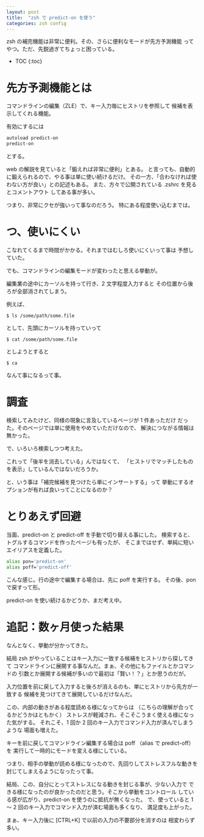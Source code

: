```yaml
---
layout: post
title:  "zsh で predict-on を使う"
categories: zsh config
---
```

zsh の補完機能は非常に便利。その、さらに便利なモードが先方予測機能
ってやつ。ただ、先鋭過ぎてちょっと困っている。

* TOC
{:toc}

# 先方予測機能とは
コマンドラインの編集（ZLE）で、キー入力毎にヒストリを参照して
候補を表示してくれる機能。

有効にするには

```sh
autoload predict-on
predict-on
```
とする。


web の解説を見ていると「鍛えれば非常に便利」とある。
と言っても、自動的に鍛えられるので、やる事は単に使い続けるだけ。
その一方、「合わなければ使わない方が良い」との記述もある。
また、方々で公開されている .zshrc を見るとコメントアウト
してある事が多い。

つまり、非常にクセが強いって事なのだろう。
特にある程度使い込むまでは。


# つ、使いにくい
こなれてくるまで時間がかかる。それまではむしろ使いにくいって事は
予想していた。

でも、コマンドラインの編集モードが変わったと思える挙動が。

編集業の途中にカーソルを持って行き、2 文字程度入力すると
その位置から後ろが全部消されてしまう。

例えば、

```console
$ ls /some/path/some.file
```
として、先頭にカーソルを持っていって

```console
$ cat /some/path/some.file
```
としようとすると

```console
$ ca
```
なんて事になるって事。


# 調査
検索してみたけど、同様の現象に言及しているページが 1 件あっただけ
だった。そのページでは単に使用をやめていただけなので、
解決につながる情報は無かった。

で、いろいろ検索しつつ考えた。

これって「後半を消去している」んではなくて、
「ヒストリでマッチしたものを表示」しているんではないだろうか。

と、いう事は「補完候補を見つけたら単にインサートする」って
挙動にするオプションが有れば良いってことになるのか？


# とりあえず回避
当面、predict-on と predict-off を手動で切り替える事にした。
検索すると、トグルするコマンドを作ったページも有ったが、
そこまではせず、単純に短いエイリアスを定義した。

```sh
alias pon='predict-on'
alias poff='predict-off'
```
こんな感じ。行の途中で編集する場合は、先に poff を実行する。
その後、pon で戻すって形。

predict-on を使い続けるかどうか、まだ考え中。


# 追記：数ヶ月使った結果

なんとなく、挙動が分かってきた。

結局 zsh がやっていることはキー入力に一致する候補をヒストリから探してきて
コマンドラインに展開する事なんだ。まぁ、その他にもファイルとかコマンドの
引数とか展開する候補が多いので最初は「賢い！？」とか思うのだが。

入力位置を前に戻して入力すると後ろが消えるのも、単にヒストリから先方が一致する
候補を見つけてきて展開しているだけなんだ。

この、内部の動きがある程度読める様になってからは
（こちらの理解が合ってるかどうかはともかく）
ストレスが軽減され、そこそこうまく使える様になった気がする。
それこそ、1 回か 2 回のキー入力でコマンド入力が済んでしまうような
場面も増えた。

キーを前に戻してコマンドライン編集する場合は poff （alias で predict-off）を
実行して一時的にモードを変える様にしている。

つまり、相手の挙動が読める様になったので、先回りしてストレスフルな動きを
封じてしまえるようになったって事。

結局、この、自分にとってストレスになる動きを封じる事が、少ない入力で
できる様になったのが良かったのだと思う。そこから挙動をコントロール
している感が広がり、predict-on を使うのに抵抗が無くなった。
で、使っていると 1 ～ 2 回のキー入力でコマンド入力が済む場面も多くなり、
満足度も上がった。

まぁ、キー入力後に [CTRL+K] で以前の入力の不要部分を消すのは
相変わらず多い。
